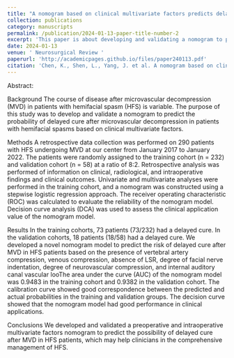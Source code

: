 ```yaml
---
title: "A nomogram based on clinical multivariate factors predicts delayed cure after microvascular decompression for hemifacial spasm"
collection: publications
category: manuscripts
permalink: /publication/2024-01-13-paper-title-number-2
excerpt: 'This paper is about developing and validating a nomogram to predict the likelihood of delayed cure following microvascular decompression (MVD) in hemifacial spasm (HFS) patients. We applied multivariate logistic regression on clinical, radiological, and intraoperative factors, including vertebral artery and venous compression, absence of lateral spread response (LSR), facial nerve indentation degree, and neurovascular compression, to build the model. The nomogram demonstrated excellent predictive performance and strong clinical utility.'
date: 2024-01-13
venue: ' Neurosurgical Review '
paperurl: 'http://academicpages.github.io/files/paper240113.pdf'
citation: 'Chen, K., Shen, L., Yang, J. et al. A nomogram based on clinical multivariate factors predicts delayed cure after microvascular decompression for hemifacial spasm. Neurosurg Rev 47, 44 (2024). https://doi.org/10.1007/s10143-024-02284-5'
---
```


Abstract:

Background
The course of disease after microvascular decompression (MVD) in patients with hemifacial spasm (HFS) is variable. The purpose of this study was to develop and validate a nomogram to predict the probability of delayed cure after microvascular decompression in patients with hemifacial spasms based on clinical multivariate factors.

Methods
A retrospective data collection was performed on 290 patients with HFS undergoing MVD at our center from January 2017 to January 2022. The patients were randomly assigned to the training cohort (n = 232) and validation cohort (n = 58) at a ratio of 8:2. Retrospective analysis was performed of information on clinical, radiological, and intraoperative findings and clinical outcomes. Univariate and multivariate analyses were performed in the training cohort, and a nomogram was constructed using a stepwise logistic regression approach. The receiver operating characteristic (ROC) was calculated to evaluate the reliability of the nomogram model. Decision curve analysis (DCA) was used to assess the clinical application value of the nomogram model.

Results
In the training cohorts, 73 patients (73/232) had a delayed cure. In the validation cohorts, 18 patients (18/58) had a delayed cure. We developed a novel nomogram model to predict the risk of delayed cure after MVD in HFS patients based on the presence of vertebral artery compression, venous compression, absence of LSR, degree of facial nerve indentation, degree of neurovascular compression, and internal auditory canal vascular looThe area under the curve (AUC) of the nomogram model was 0.9483 in the training cohort and 0.9382 in the validation cohort. The calibration curve showed good correspondence between the predicted and actual probabilities in the training and validation groups. The decision curve showed that the nomogram model had good performance in clinical applications.

Conclusions
We developed and validated a preoperative and intraoperative multivariate factors nomogram to predict the possibility of delayed cure after MVD in HFS patients, which may help clinicians in the comprehensive management of HFS.
